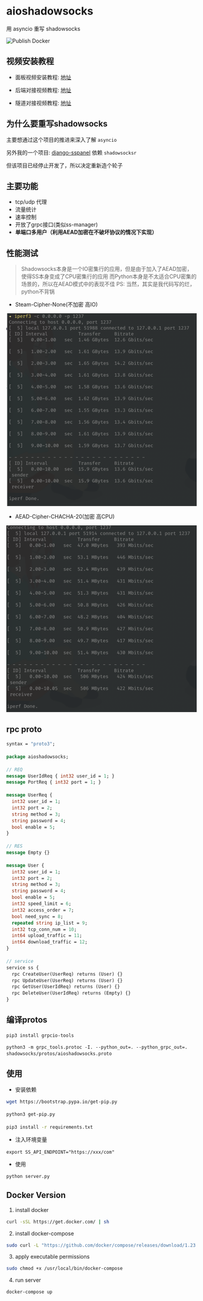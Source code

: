 # aioshadowsocks

用 asyncio 重写 shadowsocks

![Publish Docker](https://github.com/Ehco1996/aioshadowsocks/workflows/Publish%20Docker/badge.svg?branch=master)

## 视频安装教程

* 面板视频安装教程: [地址](https://youtu.be/BRHcdGeufvY)

* 后端对接视频教程: [地址](https://youtu.be/QNbnya1HHU0)

* 隧道对接视频教程: [地址](https://youtu.be/R4U0NZaMUeY)


## 为什么要重写shadowsocks

主要想通过这个项目的推进来深入了解 `asyncio` 

另外我的一个项目: [django-sspanel](https://github.com/Ehco1996/django-sspanel) 依赖 `shadowsocksr` 

但该项目已经停止开发了，所以决定重新造个轮子

## 主要功能

* tcp/udp 代理
* 流量统计
* 速率控制
* 开放了grpc接口(类似ss-manager)
* **单端口多用户（利用AEAD加密在不破坏协议的情况下实现）**

## 性能测试

> Shadowsocks本身是一个IO密集行的应用，但是由于加入了AEAD加密，使得SS本身变成了CPU密集行的应用
> 而Python本身是不太适合CPU密集的场景的，所以在AEAD模式中的表现不佳
> PS: 当然，其实是我代码写的烂，python不背锅

* Steam-Cipher-None(不加密 高IO)

![](images/stream-none.png)

* AEAD-Cipher-CHACHA-20(加密 高CPU)

![](images/aead-chacha-20-ietf-poly-1305.png)


## rpc proto

``` protobuf
syntax = "proto3";

package aioshadowsocks;

// REQ
message UserIdReq { int32 user_id = 1; }
message PortReq { int32 port = 1; }

message UserReq {
  int32 user_id = 1;
  int32 port = 2;
  string method = 3;
  string password = 4;
  bool enable = 5;
}

// RES
message Empty {}

message User {
  int32 user_id = 1;
  int32 port = 2;
  string method = 3;
  string password = 4;
  bool enable = 5;
  int32 speed_limit = 6;
  int32 access_order = 7;
  bool need_sync = 8;
  repeated string ip_list = 9;
  int32 tcp_conn_num = 10;
  int64 upload_traffic = 11;
  int64 download_traffic = 12;
}

// service
service ss {
  rpc CreateUser(UserReq) returns (User) {}
  rpc UpdateUser(UserReq) returns (User) {}
  rpc GetUser(UserIdReq) returns (User) {}
  rpc DeleteUser(UserIdReq) returns (Empty) {}
}
```

## 编译protos

`pip3 install grpcio-tools` 

`python3 -m grpc_tools.protoc -I. --python_out=. --python_grpc_out=. shadowsocks/protos/aioshadowsocks.proto` 

## 使用

* 安装依赖

``` sh
wget https://bootstrap.pypa.io/get-pip.py

python3 get-pip.py

pip3 install -r requirements.txt
```

* 注入环境变量

`export SS_API_ENDPOINT="https://xxx/com"` 

* 使用

``` python
python server.py
```

## Docker Version

1. install docker

``` sh
curl -sSL https://get.docker.com/ | sh
```

2. install docker-compose

``` sh
sudo curl -L "https://github.com/docker/compose/releases/download/1.23.2/docker-compose-$(uname -s)-$(uname -m)" -o /usr/local/bin/docker-compose
```

3. apply executable permissions

``` sh
sudo chmod +x /usr/local/bin/docker-compose
```

4. run server

``` sh
docker-compose up
```
